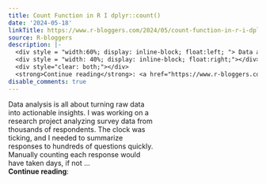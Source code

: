 ```yaml
---
title: Count Function in R I dplyr::count()
date: '2024-05-18'
linkTitle: https://www.r-bloggers.com/2024/05/count-function-in-r-i-dplyrcount/
source: R-bloggers
description: |-
  <div style = "width:60%; display: inline-block; float:left; "> Data analysis is all about turning raw data into actionable insights. I was working on a research project analyzing survey data from thousands of respondents. The clock was ticking, and I needed to summarize responses to hundreds of questions quickly. Manually counting each response would have taken days, if not ...</div>
  <div style = "width: 40%; display: inline-block; float:right;"></div>
  <div style="clear: both;"></div>
  <strong>Continue reading</strong>: <a href="https://www.r-bloggers.com/2024/05/count-function-in-r-i-dplyrcount/ ...
disable_comments: true
---
```

<div style = "width:60%; display: inline-block; float:left; "> Data analysis is all about turning raw data into actionable insights. I was working on a research project analyzing survey data from thousands of respondents. The clock was ticking, and I needed to summarize responses to hundreds of questions quickly. Manually counting each response would have taken days, if not ...</div>
<div style = "width: 40%; display: inline-block; float:right;"></div>
<div style="clear: both;"></div>
<strong>Continue reading</strong>: <a href="https://www.r-bloggers.com/2024/05/count-function-in-r-i-dplyrcount/ ...